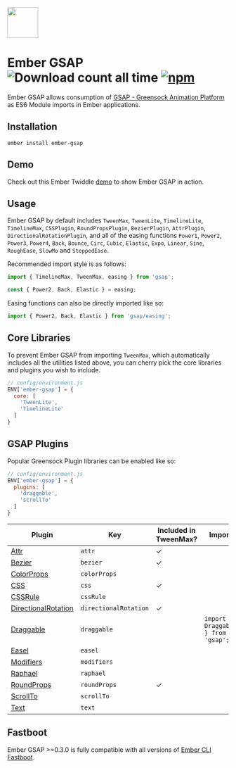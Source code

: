 <img src="https://user-images.githubusercontent.com/2046935/30335303-dd0c1024-97d9-11e7-8e45-40054cd81043.png" width="auto" height="70">

Ember GSAP ![Download count all time](https://img.shields.io/npm/dt/ember-gsap.svg) [![npm](https://img.shields.io/npm/v/ember-gsap.svg)](https://www.npmjs.com/package/ember-gsap)
======

Ember GSAP allows consumption of [GSAP - Greensock Animation Platform](https://github.com/greensock/GreenSock-JS) as ES6 Module imports in Ember applications.

## Installation

`ember install ember-gsap`

## Demo

Check out this Ember Twiddle [demo](https://ember-twiddle.com/f61209fc8ad1f1e85613f8f4ef4573e1) to show Ember GSAP in action.

## Usage

Ember GSAP by default includes `TweenMax`, `TweenLite`, `TimelineLite`, `TimelineMax`, `CSSPlugin`, `RoundPropsPlugin`, `BezierPlugin`, `AttrPlugin`, `DirectionalRotationPlugin`, and all of the easing functions `Power1`, `Power2`, `Power3`, `Power4`, `Back`, `Bounce`, `Circ`, `Cubic`, `Elastic`, `Expo`, `Linear`, `Sine`, `RoughEase`, `SlowMo` and `SteppedEase`.

Recommended import style is as follows:

```javascript
import { TimelineMax, TweenMax, easing } from 'gsap';

const { Power2, Back, Elastic } = easing;
```

Easing functions can also be directly imported like so:

```javascript
import { Power2, Back, Elastic } from 'gsap/easing';
```

## Core Libraries

To prevent Ember GSAP from importing `TweenMax`, which automatically includes all the utilities listed above, you can cherry pick the core libraries and plugins you wish to include.

```js
// config/environment.js
ENV['ember-gsap'] = {
  core: [
    'TweenLite',
    'TimelineLite'
  ]
}
```

## GSAP Plugins

Popular Greensock Plugin libraries can be enabled like so:

```js
// config/environment.js
ENV['ember-gsap'] = {
  plugins: [
    'draggable',
    'scrollTo'
  ]
}
```

| Plugin | Key | Included in TweenMax? | Import |
|-|-|-|-|
| [Attr](https://greensock.com/docs/Plugins/AttrPlugin) | `attr` | ✓ | |
| [Bezier](https://greensock.com/docs/Plugins/BezierPlugin) | `bezier` | ✓ | |
| [ColorProps](https://greensock.com/docs/Plugins/ColorPropsPlugin) | `colorProps` | | |
| [CSS](https://greensock.com/docs/Plugins/CSSPlugin) | `css` | ✓ | |
| [CSSRule](https://greensock.com/docs/Plugins/CSSRulePlugin) | `cssRule` | | |
| [DirectionalRotation](https://greensock.com/docs/Plugins/DirectionalRotationPlugin) | `directionalRotation` | ✓ | |
| [Draggable](https://greensock.com/draggable) | `draggable` | | ```import { Draggable } from 'gsap';``` |
| [Easel](https://greensock.com/docs/Plugins/EaselPlugin) | `easel` | | |
| [Modifiers](https://greensock.com/docs/Plugins/ModifiersPlugin) | `modifiers` | | |
| [Raphael](https://greensock.com/docs/Plugins/RaphaelPlugin) | `raphael` | | |
| [RoundProps](https://greensock.com/docs/Plugins/RoundPropsPlugin) | `roundProps` | ✓ | |
| [ScrollTo](https://greensock.com/docs/Plugins/ScrollToPlugin) | `scrollTo` | | |
| [Text](https://greensock.com/docs/Plugins/TextPlugin) | `text` | | |

## Fastboot

Ember GSAP >=0.3.0 is fully compatible with all versions of [Ember CLI Fastboot](https://github.com/ember-fastboot/ember-cli-fastboot).
